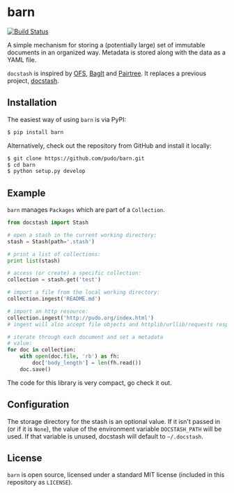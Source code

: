 barn
====

[![Build Status](https://travis-ci.org/pudo/barn.png?branch=master)](https://travis-ci.org/pudo/barn)

A simple mechanism for storing a (potentially large) set of immutable documents in an organized way. Metadata is stored along with the data as a YAML file.


``docstash`` is inspired by [OFS](https://github.com/okfn/ofs), [BagIt](https://github.com/LibraryOfCongress/bagit-python) and [Pairtree](https://pythonhosted.org/Pairtree/). It replaces a previous project, [docstash](https://github.com/pudo/docstash).


Installation
------------

The easiest way of using ``barn`` is via PyPI:

```bash
$ pip install barn
```

Alternatively, check out the repository from GitHub and install it locally:

```bash
$ git clone https://github.com/pudo/barn.git
$ cd barn
$ python setup.py develop
```


Example
-------

``barn`` manages ``Packages`` which are part of a ``Collection``. 


```python
from docstash import Stash

# open a stash in the current working directory:
stash = Stash(path='.stash')

# print a list of collections:
print list(stash)

# access (or create) a specific collection:
collection = stash.get('test')

# import a file from the local working directory:
collection.ingest('README.md')

# import an http resource:
collection.ingest('http://pudo.org/index.html')
# ingest will also accept file objects and httplib/urllib/requests responses

# iterate through each document and set a metadata
# value:
for doc in collection:
    with open(doc.file, 'rb') as fh:
        doc['body_length'] = len(fh.read())
    doc.save()
```

The code for this library is very compact, go check it out.


Configuration
-------------

The storage directory for the stash is an optional value. If it isn't passed in (or if it is ``None``), the value of the environment variable ``DOCSTASH_PATH`` will be used. If that variable is unused, docstash will default to ``~/.docstash``.


License
-------

``barn`` is open source, licensed under a standard MIT license (included in this repository as ``LICENSE``).
